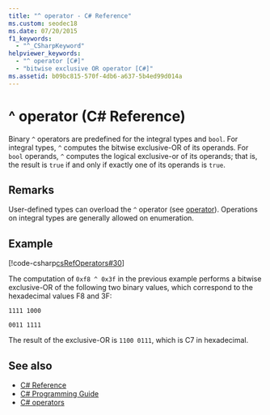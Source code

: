```yaml
---
title: "^ operator - C# Reference"
ms.custom: seodec18
ms.date: 07/20/2015
f1_keywords: 
  - "^_CSharpKeyword"
helpviewer_keywords: 
  - "^ operator [C#]"
  - "bitwise exclusive OR operator [C#]"
ms.assetid: b09bc815-570f-4db6-a637-5b4ed99d014a
---
```

# ^ operator (C# Reference)

Binary `^` operators are predefined for the integral types and `bool`. For integral types, `^` computes the bitwise exclusive-OR of its operands. For `bool` operands, `^` computes the logical exclusive-or of its operands; that is, the result is `true` if and only if exactly one of its operands is `true`.

## Remarks

User-defined types can overload the `^` operator (see [operator](../keywords/operator.md)). Operations on integral types are generally allowed on enumeration.

## Example

[!code-csharp[csRefOperators#30](~/samples/snippets/csharp/VS_Snippets_VBCSharp/csrefOperators/CS/csrefOperators.cs#30)]

The computation of `0xf8 ^ 0x3f` in the previous example performs a bitwise exclusive-OR of the following two binary values, which correspond to the hexadecimal values F8 and 3F:

`1111 1000`

`0011 1111`

The result of the exclusive-OR is `1100 0111`, which is C7 in hexadecimal.

## See also

- [C# Reference](../index.md)
- [C# Programming Guide](../../programming-guide/index.md)
- [C# operators](index.md)
